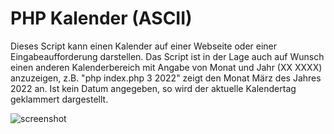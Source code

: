 # PHP Kalender (ASCII)

Dieses Script kann einen Kalender auf einer Webseite oder einer Eingabeaufforderung darstellen. Das Script ist in der Lage auch auf Wunsch einen anderen Kalenderbereich mit Angabe von Monat und Jahr (XX XXXX) anzuzeigen, z.B. "php index.php 3 2022" zeigt den Monat März des Jahres 2022 an. Ist kein Datum angegeben, so wird der aktuelle Kalendertag geklammert dargestellt. 

![screenshot](https://user-images.githubusercontent.com/4189795/157191315-0f966ee0-936d-4af5-8e6c-1286c5421d8e.png)
